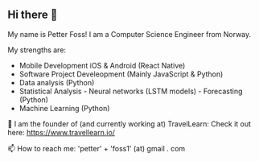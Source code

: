 ## Hi there 👋

My name is Petter Foss! I am a Computer Science Engineer from Norway. 

My strengths are: 
- Mobile Development iOS & Android (React Native)
- Software Project Develeopment (Mainly JavaScript & Python)
- Data analysis (Python)
- Statistical Analysis - Neural networks (LSTM models) - Forecasting (Python)
- Machine Learning (Python)

 🔭 I am the founder of (and currently working at) TravelLearn: Check it out here: https://www.travellearn.io/
 
 📫 How to reach me: 'petter' + 'foss1' (at) gmail . com



<!--
**pefo0112/pefo0112** is a ✨ _special_ ✨ repository because its `README.md` (this file) appears on your GitHub profile.

 Here are some ideas to get you started:

- 🔭 I’m currently working on ...
- 🌱 I’m currently learning ...
- 👯 I’m looking to collaborate on ...
- 🤔 I’m looking for help with ...
- 💬 Ask me about ...
- 📫 How to reach me: ...
- 😄 Pronouns: ...
- ⚡ Fun fact: ...

-->
